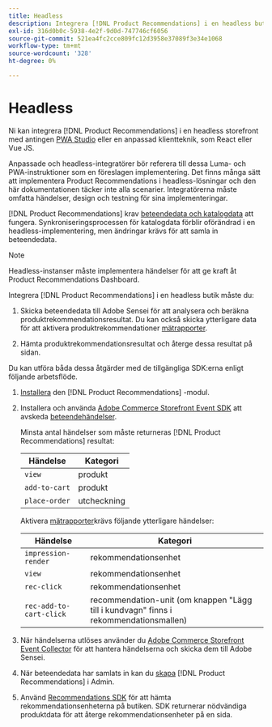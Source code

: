 ```yaml
---
title: Headless
description: Integrera [!DNL Product Recommendations] i en headless butik.
exl-id: 316d0b0c-5938-4e2f-9d0d-747746cf6056
source-git-commit: 521ea4fc2cce809fc12d3958e37089f3e34e1068
workflow-type: tm+mt
source-wordcount: '328'
ht-degree: 0%

---
```


# Headless

Ni kan integrera [!DNL Product Recommendations] i en headless storefront med antingen [PWA Studio](https://developer.adobe.com/commerce/pwa-studio/) eller en anpassad klientteknik, som React eller Vue JS.

Anpassade och headless-integratörer bör referera till dessa Luma- och PWA-instruktioner som en föreslagen implementering. Det finns många sätt att implementera Product Recommendations i headless-lösningar och den här dokumentationen täcker inte alla scenarier. Integratörerna måste omfatta händelser, design och testning för sina implementeringar.

[!DNL Product Recommendations] krav [beteendedata och katalogdata](https://experienceleague.adobe.com/docs/commerce-merchant-services/product-recommendations/developer/development-overview.html) att fungera. Synkroniseringsprocessen för katalogdata förblir oförändrad i en headless-implementering, men ändringar krävs för att samla in beteendedata.

>[!NOTE]
>
>Headless-instanser måste implementera händelser för att ge kraft åt Product Recommendations Dashboard.

Integrera [!DNL Product Recommendations] i en headless butik måste du:

1. Skicka beteendedata till Adobe Sensei för att analysera och beräkna produktrekommendationsresultat. Du kan också skicka ytterligare data för att aktivera produktrekommendationer [mätrapporter](workspace.md).

1. Hämta produktrekommendationsresultat och återge dessa resultat på sidan.

Du kan utföra båda dessa åtgärder med de tillgängliga SDK:erna enligt följande arbetsflöde.

1. [Installera](install-configure.md) den [!DNL Product Recommendations] -modul.

1. Installera och använda [Adobe Commerce Storefront Event SDK](https://developer.adobe.com/commerce/services/shared-services/storefront-events/sdk/) att avskeda [beteendehändelser](https://experienceleague.adobe.com/docs/commerce-merchant-services/product-recommendations/developer/events.html).

   Minsta antal händelser som måste returneras [!DNL Product Recommendations] resultat:

   | Händelse | Kategori |
   |--- | ---|
   | `view` | produkt |
   | `add-to-cart` | produkt |
   | `place-order` | utcheckning |

   Aktivera [mätrapporter](workspace.md)krävs följande ytterligare händelser:

   | Händelse | Kategori |
   |--- | ---|
   | `impression-render` | rekommendationsenhet |
   | `view` | rekommendationsenhet |
   | `rec-click` | rekommendationsenhet |
   | `rec-add-to-cart-click` | recommendation-unit (om knappen &quot;Lägg till i kundvagn&quot; finns i rekommendationsmallen) |

1. När händelserna utlöses använder du [Adobe Commerce Storefront Event Collector](https://developer.adobe.com/commerce/services/shared-services/storefront-events/collector/) för att hantera händelserna och skicka dem till Adobe Sensei.

1. När beteendedata har samlats in kan du [skapa](create.md) [!DNL Product Recommendations] i Admin.

1. Använd [Recommendations SDK](https://developer.adobe.com/commerce/services/product-recommendations/) för att hämta rekommendationsenheterna på butiken. SDK returnerar nödvändiga produktdata för att återge rekommendationsenheter på en sida.
